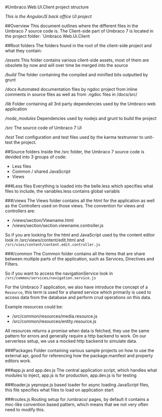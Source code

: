 #Umbraco.Web.UI.Client project structure

_This is the AngularJS back office UI project_

##Overview
This document outlines where the different files in the Umbraco 7 source code is. 
The Client-side part of Umbraco 7 is located in the project folder: `Umbraco.Web.Ui.Client

##Root folders
The folders found in the root of the client-side project and what they contain:

*/assets*
This folder contains various client-side assets, most of them are obsolete by now and will over time be merged into the source

*/build*
The folder containing the compiled and minified bits outputted by grunt

*/docs*
Automated documentation files by ngdoc project from inline comments in source files as well as from .ngdoc files in /docs/src/

*/lib*
Folder containing all 3rd party dependencies used by the Umbraco web application

*/node_modules*
Dependencies used by nodejs and grunt to build the project

*/src*
The source code of Umbraco 7 UI

*/test*
Test configuration and test files used by the karma testrunner to unit-test the project.

##Source folders
Inside the /src folder, the Umbraco 7 source code is devided into 3 groups of code: 

- Less files
- Common / shared JavaScript 
- Views 

###Less files
Everything is loaded into the belle.less which specifies what files to include, the variables.less contains global variabls

###/views
The Views folder contains all the html for the application as well as the Controllers used on those views. The convention for views and controllers are:

- /views/section/Viewname.html
- /views/section/section.viewname.controller.js

So if you are looking for the html and JavaScript used by the content editor look in /src/views/content/edit.html and `/src/vies/content/content.edit.controller.js`

###/common
The Common folder contains all the items that are share between multiple parts of the application, such as Services, Directives and Filters.

So if you want to access the navigationService look in `/src/common/services/navigation.service.js`

For the Umbraco 7 application, we also have introduce the concept of a `Resource`, this term is used for a shared service which primarily is used to access data from the database and perform crud operations on this data. 

Example resources could be:

- /src/common/resources/media.resource.js
- /src/common/resources/entity.resource.js

All resources returns a promise when data is fetched, they use the same pattern for errors and generally require a http backend to work.
On our serverless setup, we use a mocked http backend to simulate data.

###Packages
Folder containing various sample projects on how to use the external api, good for referencing how the package.manifest and property editors work. 

###app.js and app.dev.js
The central application script, which handles what modules to inject, app.js is for production, app.dev.js is for testing

###loader.js
yepnope.js based loader for async loading JavaScript files, this file specifies what files to load on application start

###routes.js
Routing setup for /umbraco/ pages, by default it contains a mvc-like convention based pattern, which means that we not very often need to modify this.